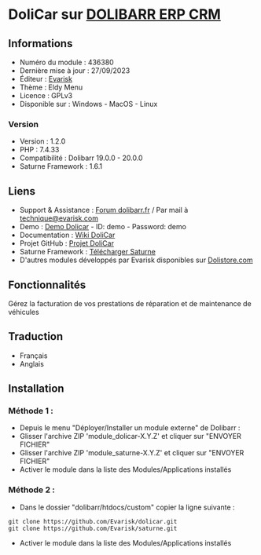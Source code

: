 # DoliCar sur [DOLIBARR ERP CRM](https://dolibarr.org)

## Informations

- Numéro du module : 436380
- Dernière mise à jour : 27/09/2023
- Éditeur : [Evarisk](https://evarisk.com)
- Thème : Eldy Menu
- Licence : GPLv3
- Disponible sur : Windows - MacOS - Linux

### Version

- Version : 1.2.0
- PHP : 7.4.33
- Compatibilité : Dolibarr 19.0.0 - 20.0.0
- Saturne Framework : 1.6.1

## Liens

- Support & Assistance : [Forum dolibarr.fr](https://dolibarr.fr) / Par mail à technique@evarisk.com
- Demo : [Demo Dolicar](https://demodoli.digirisk.com) - ID: demo - Password: demo
- Documentation : [Wiki DoliCar](https://wiki.dolibarr.org/index.php/Module_Dolicar)
- Projet GitHub : [Projet DoliCar](https://github.com/Eoxia/Dolicar/projects?query=is%3Aopen)
- Saturne Framework : [Télécharger Saturne](https://dolistore.com/fr/modules/1906-Saturne.html)
- D'autres modules développés par Evarisk disponibles sur [Dolistore.com](https://dolistore.com)

## Fonctionnalités

Gérez la facturation de vos prestations de réparation et de maintenance de véhicules 

## Traduction

- Français
- Anglais

## Installation

### Méthode 1 :

- Depuis le menu "Déployer/Installer un module externe" de Dolibarr :
- Glisser l'archive ZIP 'module_dolicar-X.Y.Z' et cliquer sur "ENVOYER FICHIER"
- Glisser l'archive ZIP 'module_saturne-X.Y.Z' et cliquer sur "ENVOYER FICHIER"
- Activer le module dans la liste des Modules/Applications installés

### Méthode 2 :

- Dans le dossier "dolibarr/htdocs/custom" copier la ligne suivante :
```
git clone https://github.com/Evarisk/dolicar.git
git clone https://github.com/Evarisk/saturne.git
```
- Activer le module dans la liste des Modules/Applications installés
